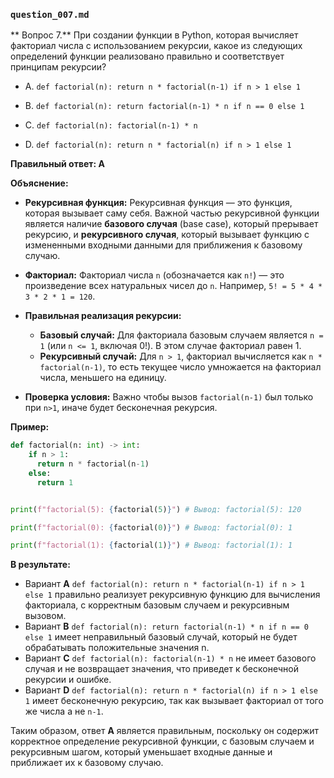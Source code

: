### `question_007.md`

** Вопрос 7.** При создании функции в Python, которая вычисляет факториал числа с использованием рекурсии, какое из следующих определений функции реализовано правильно и соответствует принципам рекурсии?

- A.  `def factorial(n): return n * factorial(n-1) if n > 1 else 1`

- B.  `def factorial(n): return factorial(n-1) * n if n == 0 else 1`

- C.  `def factorial(n): factorial(n-1) * n`

- D.  `def factorial(n): return n * factorial(n) if n > 1 else 1`

**Правильный ответ: A**

**Объяснение:**

*   **Рекурсивная функция:** Рекурсивная функция — это функция, которая вызывает саму себя. Важной частью рекурсивной функции является наличие **базового случая** (base case), который прерывает рекурсию, и **рекурсивного случая**, который вызывает функцию с измененными входными данными для приближения к базовому случаю.

*   **Факториал:** Факториал числа `n` (обозначается как `n!`) — это произведение всех натуральных чисел до `n`. Например, `5! = 5 * 4 * 3 * 2 * 1 = 120`.

*   **Правильная реализация рекурсии:**
    *   **Базовый случай:** Для факториала базовым случаем является `n = 1` (или `n <= 1`, включая 0!). В этом случае факториал равен 1.
    *   **Рекурсивный случай:** Для `n > 1`, факториал вычисляется как `n * factorial(n-1)`, то есть текущее число умножается на факториал числа, меньшего на единицу.
*   **Проверка условия:** Важно чтобы вызов `factorial(n-1)` был только при `n>1`, иначе будет бесконечная рекурсия.

**Пример:**

```python
def factorial(n: int) -> int:
    if n > 1:
      return n * factorial(n-1)
    else:
      return 1


print(f"factorial(5): {factorial(5)}") # Вывод: factorial(5): 120

print(f"factorial(0): {factorial(0)}") # Вывод: factorial(0): 1

print(f"factorial(1): {factorial(1)}") # Вывод: factorial(1): 1
```

**В результате:**

*   Вариант **A** `def factorial(n): return n * factorial(n-1) if n > 1 else 1` правильно реализует рекурсивную функцию для вычисления факториала, с корректным базовым случаем и рекурсивным вызовом.
*   Вариант **B** `def factorial(n): return factorial(n-1) * n if n == 0 else 1` имеет неправильный базовый случай, который не будет обрабатывать положительные значения n.
*   Вариант **C** `def factorial(n): factorial(n-1) * n` не имеет базового случая и не возвращает значения, что приведет к бесконечной рекурсии и ошибке.
*    Вариант **D** `def factorial(n): return n * factorial(n) if n > 1 else 1` имеет бесконечную рекурсию, так как вызывает факториал от того же числа а не `n-1`.

Таким образом, ответ **A** является правильным, поскольку он содержит корректное определение рекурсивной функции, с базовым случаем и рекурсивным шагом, который уменьшает входные данные и приближает их к базовому случаю.
